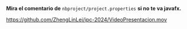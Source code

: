 **Mira el comentario de** `nbproject/project.properties` **si no te va javafx.**




https://github.com/ZhengLinLei/ipc-2024/VideoPresentacion.mov

